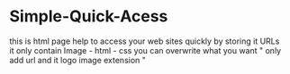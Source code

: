 # Simple-Quick-Acess
this is html page help to access your web sites quickly by storing it URLs  
it only contain Image - html - css 
you can overwrite what you want " only add url and it logo image extension " 
